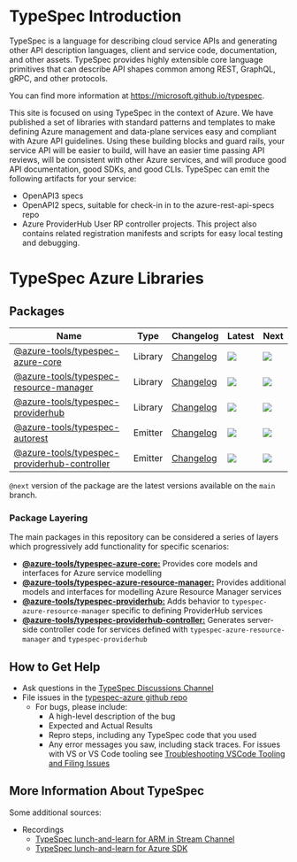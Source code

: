 # TypeSpec Introduction

TypeSpec is a language for describing cloud service APIs and generating other API description languages, client and service code, documentation, and other assets. TypeSpec provides highly extensible core language primitives that can describe API shapes common among REST, GraphQL, gRPC, and other protocols.

You can find more information at https://microsoft.github.io/typespec.

This site is focused on using TypeSpec in the context of Azure. We have published a set of libraries with standard patterns and templates to make defining Azure management and data-plane services easy and compliant with Azure API guidelines. Using these building blocks
and guard rails, your service API will be easier to build, will have an easier time passing API reviews, will be consistent with other Azure
services, and will produce good API documentation, good SDKs, and good CLIs.
TypeSpec can emit the following artifacts for your service:

- OpenAPI3 specs
- OpenAPI2 specs, suitable for check-in in to the azure-rest-api-specs repo
- Azure ProviderHub User RP controller projects. This project also contains related registration manifests and scripts for easy local testing and debugging.

# TypeSpec Azure Libraries

## Packages

| Name                                                                                | Type    | Changelog                                        | Latest                                                                                                                                                       | Next                                                                                |
| ----------------------------------------------------------------------------------- | ------- | ------------------------------------------------ | ------------------------------------------------------------------------------------------------------------------------------------------------------------ | ----------------------------------------------------------------------------------- |
| [@azure-tools/typespec-azure-core][typespec-azure-core_src]                         | Library | [Changelog][typespec-azure-core_chg]             | [![](https://img.shields.io/npm/v/@azure-tools/typespec-azure-core)](https://www.npmjs.com/package/@azure-tools/typespec-azure-core)                         | ![](https://img.shields.io/npm/@azure-tools/typespec-azure-core/next)               |
| [@azure-tools/typespec-resource-manager][typespec-azure-resource-manager_src]       | Library | [Changelog][typespec-azure-resource-manager_chg] | [![](https://img.shields.io/npm/v/@azure-tools/typespec-azure-resource-manager)](https://www.npmjs.com/package/@azure-tools/typespec-azure-resource-manager) | ![](https://img.shields.io/npm/@azure-tools/typespec-azure-resource-manager/next)   |
| [@azure-tools/typespec-providerhub][typespec-providerhub_src]                       | Library | [Changelog][typespec-providerhub_chg]            | [![](https://img.shields.io/npm/v/@azure-tools/typespec-providerhub)](https://www.npmjs.com/package/@azure-tools/typespec-providerhub)                       | ![](https://img.shields.io/npm/@azure-tools/typespec-providerhub/next)              |
| [@azure-tools/typespec-autorest][typespec-autorest_src]                             | Emitter | [Changelog][typespec-autorest_chg]               | [![](https://img.shields.io/npm/v/@azure-tools/typespec-autorest)](https://www.npmjs.com/package/@azure-tools/typespec-autorest)                             | ![](https://img.shields.io/npm/v/@azure-tools/typespec-autorest/next)               |
| [@azure-tools/typespec-providerhub-controller][typespec-providerhub-controller_src] | Emitter | [Changelog][typespec-providerhub-controller_chg] | [![](https://img.shields.io/npm/v/@azure-tools/typespec-providerhub-controller)](https://www.npmjs.com/package/@azure-tools/typespec-providerhub-controller) | ![](https://img.shields.io/npm/v/@azure-tools/typespec-providerhub-controller/next) |

[typespec-autorest_src]: https://github.com/Azure/typespec-azure/tree/main/packages/typespec-autorest
[typespec-autorest_chg]: https://github.com/Azure/typespec-azure/tree/main/packages/typespec-autorest/CHANGELOG.md
[typespec-azure-core_src]: https://github.com/Azure/typespec-azure/tree/main/packages/typespec-azure-core
[typespec-azure-core_chg]: https://github.com/Azure/typespec-azure/tree/main/packages/typespec-azure-core/CHANGELOG.md
[typespec-azure-resource-manager_src]: https://github.com/Azure/typespec-azure/tree/main/packages/typespec-azure-resource-manager
[typespec-azure-resource-manager_chg]: https://github.com/Azure/typespec-azure/tree/main/packages/typespec-azure-resource-manager/CHANGELOG.md
[typespec-providerhub_src]: https://github.com/Azure/typespec-azure/tree/main/packages/typespec-providerhub
[typespec-providerhub_chg]: https://github.com/Azure/typespec-azure/tree/main/packages/typespec-providerhub/CHANGELOG.md
[typespec-providerhub-controller_src]: https://github.com/Azure/typespec-azure/tree/main/packages/typespec-providerhub-controller
[typespec-providerhub-controller_chg]: https://github.com/Azure/typespec-azure/tree/main/packages/typespec-providerhub-controller/CHANGELOG.md

`@next` version of the package are the latest versions available on the `main` branch.

### Package Layering

The main packages in this repository can be considered a series of layers which progressively add functionality
for specific scenarios:

- [**@azure-tools/typespec-azure-core:**](https://github.com/Azure/typespec-azure/tree/main/packages/typespec-azure-core) Provides core models and interfaces for Azure service modelling
- [**@azure-tools/typespec-azure-resource-manager:**](https://github.com/Azure/typespec-azure/tree/main/packages/typespec-azure-resource-manager) Provides additional models and interfaces for modelling Azure Resource Manager services
- [**@azure-tools/typespec-providerhub:**](https://github.com/Azure/typespec-azure/tree/main/packages/typespec-providerhub) Adds behavior to `typespec-azure-resource-manager` specific to defining ProviderHub services
- [**@azure-tools/typespec-providerhub-controller:**](https://github.com/Azure/typespec-azure/tree/main/packages/typespec-providerhub-controller) Generates server-side controller code for services defined with `typespec-azure-resource-manager` and `typespec-providerhub`

## How to Get Help

- Ask questions in the [TypeSpec Discussions Channel](https://teams.microsoft.com/l/channel/19%3a906c1efbbec54dc8949ac736633e6bdf%40thread.skype/TypeSpec%2520Discussion%2520%25F0%259F%2590%25AE?groupId=3e17dcb0-4257-4a30-b843-77f47f1d4121&tenantId=72f988bf-86f1-41af-91ab-2d7cd011db47)
- File issues in the [typespec-azure github repo](https://github.com/azure/typespec-azure/issues)
  - For bugs, please include:
    - A high-level description of the bug
    - Expected and Actual Results
    - Repro steps, including any TypeSpec code that you used
    - Any error messages you saw, including stack traces. For issues with VS or VS Code tooling see [Troubleshooting VSCode Tooling and Filing Issues](#troubleshooting-vscode-tooling-and-filing-issues)

## More Information About TypeSpec

Some additional sources:

- Recordings
  - [TypeSpec lunch-and-learn for ARM in Stream Channel](https://msit.microsoftstream.com/channel/97c90840-98dc-b478-19e5-f1ecdab7312b)
  - [TypeSpec lunch-and-learn for Azure SDK](https://microsoft-my.sharepoint.com/:v:/r/personal/scotk_microsoft_com/Documents/Recordings/Lunch%20Learning%20Series%20_%20Mark%20Cowlishaw%20-%20TypeSpec%20Walkthrough-20211117_120334-Meeting%20Recording.mp4?csf=1&web=1&e=27IgaX)
